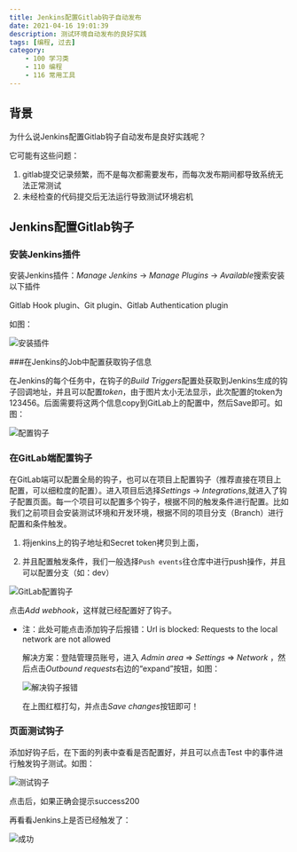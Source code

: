 ```yaml
---
title: Jenkins配置Gitlab钩子自动发布
date: 2021-04-16 19:01:39
description: 测试环境自动发布的良好实践
tags: [编程, 过去]
category:
    - 100 学习类
    - 110 编程
    - 116 常用工具
---
```


## 背景

为什么说Jenkins配置Gitlab钩子自动发布是良好实践呢？

它可能有这些问题：

1. gitlab提交记录频繁，而不是每次都需要发布，而每次发布期间都导致系统无法正常测试
2. 未经检查的代码提交后无法运行导致测试环境宕机

## Jenkins配置Gitlab钩子

### 安装Jenkins插件

安装Jenkins插件：*Manage Jenkins* -> *Manage Plugins* -> *Available*搜索安装以下插件

Gitlab Hook plugin、Git plugin、Gitlab Authentication plugin

如图：

![安装插件](https://cdn.jsdelivr.net/gh/Xiaolong00/raines-photo@master/blog/xxx.4oe8x2wv20a0.png)

###在Jenkins的Job中配置获取钩子信息

  在Jenkins的每个任务中，在钩子的*Build Triggers*配置处获取到Jenkins生成的钩子回调地址，并且可以配置*token*，由于图片太小无法显示，此次配置的token为123456。后面需要将这两个信息copy到GitLab上的配置中，然后Save即可。如图：

![配置钩子](https://cdn.jsdelivr.net/gh/Xiaolong00/raines-photo@master/blog/xxx.4uld7v7b9wy0.png)

### 在GitLab端配置钩子

在GitLab端可以配置全局的钩子，也可以在项目上配置钩子（推荐直接在项目上配置，可以细粒度的配置）。进入项目后选择*Settings* -> *Integrations*,就进入了钩子配置页面。每一个项目可以配置多个钩子，根据不同的触发条件进行配置。比如我们之前项目会安装测试环境和开发环境，根据不同的项目分支（Branch）进行配置和条件触发。

1. 将jenkins上的钩子地址和Secret token拷贝到上面，

2. 并且配置触发条件，我们一般选择`Push events`往仓库中进行push操作，并且可以配置分支（如：dev）

![GitLab配置钩子](https://cdn.jsdelivr.net/gh/Xiaolong00/raines-photo@master/blog/xxx.rmp6avywru8.png)

点击*Add webhook*，这样就已经配置好了钩子。

- 注：此处可能点击添加钩子后报错：Url is blocked: Requests to the local network are not allowed

  解决方案：登陆管理员账号，进入 *Admin area* => *Settings* => *Network* ，然后点击*Outbound requests*右边的“expand”按钮，如图：

  ![解决钩子报错](https://cdn.jsdelivr.net/gh/Xiaolong00/raines-photo@master/blog/xxx.3s0c2rvbhac0.png)

  在上图红框打勾，并点击*Save changes*按钮即可！

### 页面测试钩子

添加好钩子后，在下面的列表中查看是否配置好，并且可以点击Test 中的事件进行触发钩子测试。如图：

![测试钩子](https://cdn.jsdelivr.net/gh/Xiaolong00/raines-photo@master/blog/image.xz1cdtezvsg.png)

点击后，如果正确会提示success200

再看看Jenkins上是否已经触发了：

![成功](https://cdn.jsdelivr.net/gh/Xiaolong00/raines-photo@master/blog/xxx.35tecigk3qg0.png)







